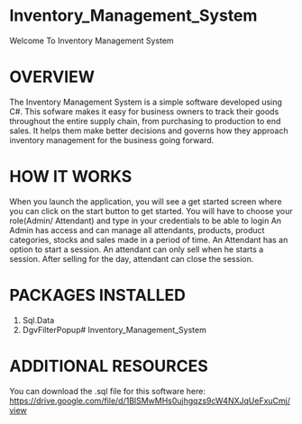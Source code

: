 # Inventory_Management_System
Welcome To Inventory Management System

# OVERVIEW
The Inventory Management System is a simple software developed using C#. This sofware makes it easy for business owners to track their goods throughout the entire supply chain,
from purchasing to production to end sales. It helps them make better decisions and governs how they approach inventory management for the business going forward. 

# HOW IT WORKS
When you launch the application, you will see a get started screen where you can click on the start button to get started.
You will have to choose your role(Admin/ Attendant) and type in your credentials to be able to login
An Admin has access and can manage all attendants, products, product categories, stocks and sales made in a period of time.
An Attendant has an option to start a session.
An attendant can only sell when he starts a session.
After selling for the day, attendant can close the session.

# PACKAGES INSTALLED
1. Sql.Data
2. DgvFilterPopup# Inventory_Management_System

# ADDITIONAL RESOURCES
You can download the .sql file for this software here: https://drive.google.com/file/d/1BlSMwMHs0ujhgqzs9cW4NXJqUeFxuCmj/view
